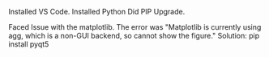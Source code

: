Installed VS Code.
Installed Python
Did PIP Upgrade.

Faced Issue with the matplotlib. The error was "Matplotlib is currently using agg, which is a non-GUI backend, so cannot show the figure."
Solution: pip install pyqt5


